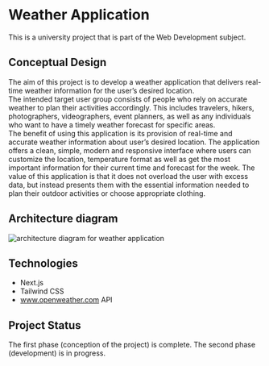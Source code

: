 # Weather Application

This is a university project that is part of the Web Development subject.
<br/>

## Conceptual Design

The aim of this project is to develop a weather application that delivers real-time weather information for the user’s desired location. <br/>
The intended target user group consists of people who rely on accurate weather to plan their activities accordingly. This includes travelers, hikers, photographers, videographers, event planners, as well as any individuals who want to have a timely weather forecast for specific areas.
<br/>
The benefit of using this application is its provision of real-time and accurate weather information about user’s desired location. The application offers a clean, simple, modern and responsive interface where users can customize the location, temperature format as well as get the most important information for their current time and forecast for the week. The value of this application is that it does not overload the user with excess data, but instead presents them with the essential information needed to plan their outdoor activities or choose appropriate clothing.

## Architecture diagram

<img src="https://imgur.com/a/rAuWcUN" alt="architecture diagram for weather application" />

## Technologies

- Next.js
- Tailwind CSS
- www.openweather.com API

## Project Status

The first phase (conception of the project) is complete.
The second phase (development) is in progress.
